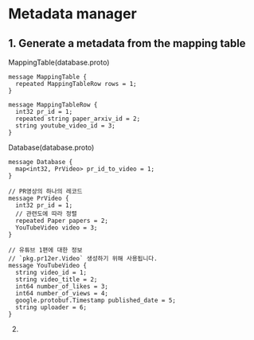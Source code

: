 # Metadata manager

## 1. Generate a metadata from the mapping table

MappingTable(database.proto)

```
message MappingTable {
  repeated MappingTableRow rows = 1;
}

message MappingTableRow {
  int32 pr_id = 1;
  repeated string paper_arxiv_id = 2;
  string youtube_video_id = 3;
}
```

Database(database.proto)

```
message Database {
  map<int32, PrVideo> pr_id_to_video = 1;
}

// PR영상의 하나의 레코드
message PrVideo {
  int32 pr_id = 1;
  // 관련도에 따라 정렬
  repeated Paper papers = 2;
  YouTubeVideo video = 3;
}

// 유튜브 1편에 대한 정보
// `pkg.pr12er.Video` 생성하기 위해 사용됩니다.
message YouTubeVideo {
  string video_id = 1;
  string video_title = 2;
  int64 number_of_likes = 3;
  int64 number_of_views = 4;
  google.protobuf.Timestamp published_date = 5;
  string uploader = 6;
}
```

2.
